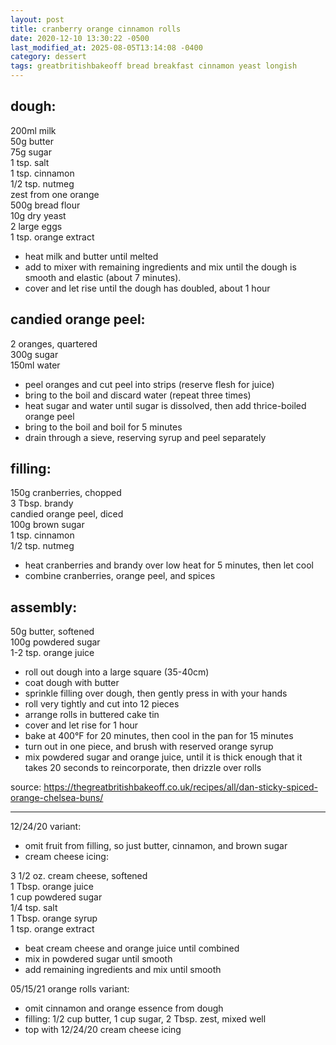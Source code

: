 ```yaml
---
layout: post
title: cranberry orange cinnamon rolls
date: 2020-12-10 13:30:22 -0500
last_modified_at: 2025-08-05T13:14:08 -0400
category: dessert
tags: greatbritishbakeoff bread breakfast cinnamon yeast longish
---
```

## dough:

200ml milk  
50g butter  
75g sugar  
1 tsp. salt  
1 tsp. cinnamon  
1/2 tsp. nutmeg  
zest from one orange  
500g bread flour  
10g dry yeast  
2 large eggs  
1 tsp. orange extract  
* heat milk and butter until melted
* add to mixer with remaining ingredients and mix until the dough is smooth and elastic (about 7 minutes).
* cover and let rise until the dough has doubled, about 1 hour

## candied orange peel:

2 oranges, quartered  
300g sugar  
150ml water  
* peel oranges and cut peel into strips (reserve flesh for juice)
* bring to the boil and discard water (repeat three times)
* heat sugar and water until sugar is dissolved, then add thrice-boiled orange peel
* bring to the boil and boil for 5 minutes
* drain through a sieve, reserving syrup and peel separately

## filling:

150g cranberries, chopped  
3 Tbsp. brandy  
candied orange peel, diced  
100g brown sugar  
1 tsp. cinnamon  
1/2 tsp. nutmeg  
* heat cranberries and brandy over low heat for 5 minutes, then let cool
* combine cranberries, orange peel, and spices

## assembly:

50g butter, softened  
100g powdered sugar  
1-2 tsp. orange juice   
* roll out dough into a large square (35-40cm)
* coat dough with butter
* sprinkle filling over dough, then gently press in with your hands
* roll very tightly and cut into 12 pieces
* arrange rolls in buttered cake tin
* cover and let rise for 1 hour
* bake at 400°F for 20 minutes, then cool in the pan for 15 minutes
* turn out in one piece, and brush with reserved orange syrup
* mix powdered sugar and orange juice, until it is thick enough that it takes 20 seconds to reincorporate, then drizzle over rolls

source: <https://thegreatbritishbakeoff.co.uk/recipes/all/dan-sticky-spiced-orange-chelsea-buns/>

---

12/24/20 variant:
* omit fruit from filling, so just butter, cinnamon, and brown sugar
* cream cheese icing:

3 1/2 oz. cream cheese, softened  
1 Tbsp. orange juice  
1 cup powdered sugar  
1/4 tsp. salt  
1 Tbsp. orange syrup  
1 tsp. orange extract
* beat cream cheese and orange juice until combined
* mix in powdered sugar until smooth
* add remaining ingredients and mix until smooth

05/15/21 orange rolls variant:
* omit cinnamon and orange essence from dough
* filling: 1/2 cup butter, 1 cup sugar, 2 Tbsp. zest, mixed well
* top with 12/24/20 cream cheese icing
